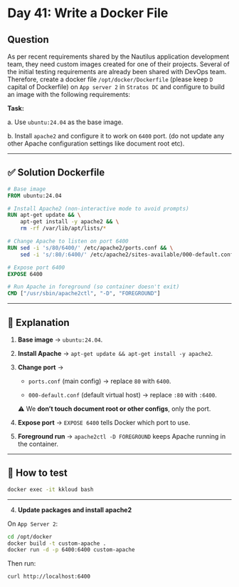 # Day 41: Write a Docker File

## Question

As per recent requirements shared by the Nautilus application development team, they need custom images created for one of their projects. Several of the initial testing requirements are already been shared with DevOps team. Therefore, create a docker file `/opt/docker/Dockerfile` (please keep `D` capital of Dockerfile) on `App server 2` in `Stratos DC` and configure to build an image with the following requirements:

**Task:**

a. Use `ubuntu:24.04` as the base image.

b. Install `apache2` and configure it to work on `6400` port. (do not update any other Apache configuration settings like document root etc).

---

## ✅ Solution Dockerfile

```Dockerfile
# Base image
FROM ubuntu:24.04

# Install Apache2 (non-interactive mode to avoid prompts)
RUN apt-get update && \
    apt-get install -y apache2 && \
    rm -rf /var/lib/apt/lists/*

# Change Apache to listen on port 6400
RUN sed -i 's/80/6400/' /etc/apache2/ports.conf && \
    sed -i 's/:80/:6400/' /etc/apache2/sites-available/000-default.conf

# Expose port 6400
EXPOSE 6400

# Run Apache in foreground (so container doesn't exit)
CMD ["/usr/sbin/apache2ctl", "-D", "FOREGROUND"]
```

---

## 🔎 Explanation

1. **Base image** → `ubuntu:24.04`.

2. **Install Apache** → `apt-get update && apt-get install -y apache2`.

3. **Change port** →

    - `ports.conf` (main config) → replace `80` with `6400`.

    - `000-default.conf` (default virtual host) → replace `:80` with `:6400`.

    ⚠️ We **don’t touch document root or other configs**, only the port.

4. **Expose port** → `EXPOSE 6400` tells Docker which port to use.

5. **Foreground run** → `apache2ctl -D FOREGROUND` keeps Apache running in the container.

---

## 🚀 How to test

```bash
docker exec -it kkloud bash
```

---

4. **Update packages and install apache2**

On `App Server 2`:

```bash
cd /opt/docker
docker build -t custom-apache .
docker run -d -p 6400:6400 custom-apache
```

Then run:

```bash
curl http://localhost:6400
```